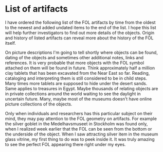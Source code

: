 # List of artifacts

I have ordered the following list of the FOL artifacts by time from the oldest to the newest and added undated items to the end of the list. I hope this list will help further investigators to find out more details of the objects. Origin and history of listed artifacts can reveal more about the history of the FOL itself.

On picture descriptions I'm going to tell shortly where objects can be found, dating of the objects and sometimes other additional notes, links and references. It is very probable that more objects with the FOL symbol attached on them will be found in future. Think approximately half a million clay tablets that has been excavated from the Near East so far. Reading, cataloging and interpreting them is still considered to be in child steps. Many times more tablets are supposed to hide under the desert sands. Same applies to treasures in Egypt. Maybe thousands of relating objects are in private collections around the world waiting to see the daylight in uncertain future. Many, maybe most of the museums doesn't have online picture collections of the objects.

Only when individuals and researchers has this particular subject on their mind, they may pay attention to the FOL geometry on artifacts. For example the silver goblet in the Medelhavsmuseet in Stockholm was found only, when I realized week earlier that the FOL can be seen from the bottom or the underside of the object. When I saw attracting silver item in the museum glass vitrine, my first thing to do was to peek inside it. It was truly amazing to see the perfect FOL appearing there right under my eyes.
